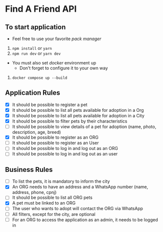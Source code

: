 # Find A Friend API

## To start application

- Feel free to use your favorite *pack manager*

1. `npm install` or `yarn`
2. `npm run dev` or `yarn dev`

- You must also set *docker* environment up
  - Don't forget to configure it to your own way

1. `docker compose up --build`

## Application Rules

- [X] It should be possible to register a pet
- [X] It should be possible to list all pets available for adoption in a Org
- [X] It should be possible to list all pets available for adoption in a City
- [X] It should be possible to filter pets by their characteristics
- [ ] It should be possible to view details of a pet for adoption (name, photo, description, age, breed)
- [X] It should be possible to register as an ORG
- [ ] It should be possible to register as an User
- [ ] It should be possible to log in and log out as an ORG
- [ ] It should be possible to log in and log out as an user

## Business Rules

- [ ] To list the pets, it is mandatory to inform the city
- [X] An ORG needs to have an address and a WhatsApp number (name, address, phone, cpnj)
- [ ] It should be possible to list all ORG pets
- [X] A pet must be linked to an ORG
- [ ] The user who wants to adopt will contact the ORG via WhatsApp
- [ ] All filters, except for the city, are optional
- [ ] For an ORG to access the application as an admin, it needs to be logged in
